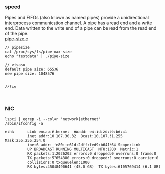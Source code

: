 ### speed
Pipes and FIFOs (also known as named pipes) provide a unidirectional
interprocess communication channel.  A pipe has a read end and a
write end.  Data written to the write end of a pipe can be read from
the read end of the pipe. <br> 
[pipe-size.c](pipesize.c)

```
// pipesize
cat /proc/sys/fs/pipe-max-size
echo "testdata" | ./pipe-size
```

```
// visasu
default pipe size: 65536
new pipe size: 1048576  


//fiu

```


<br>


### NIC
```
lspci | egrep -i --color 'network|ethernet'
/sbin/ifconfig -a
```

```
eth3      Link encap:Ethernet  HWaddr e4:1d:2d:d9:b6:41                    
          inet addr:10.107.30.32  Bcast:10.107.31.255  Mask:255.255.254.0  
          inet6 addr: fe80::e61d:2dff:fed9:b641/64 Scope:Link              
          UP BROADCAST RUNNING MULTICAST  MTU:1500  Metric:1               
          RX packets:112026203 errors:0 dropped:0 overruns:0 frame:0       
          TX packets:57654380 errors:0 dropped:0 overruns:0 carrier:0      
          collisions:0 txqueuelen:1000                                     
          RX bytes:45048490641 (45.0 GB)  TX bytes:6105769414 (6.1 GB)     
```
